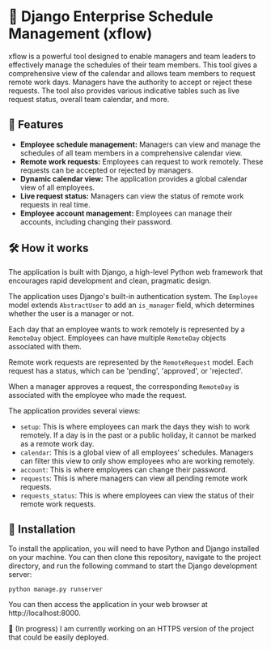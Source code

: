 # 📅 Django Enterprise Schedule Management (xflow) 

xflow is a powerful tool designed to enable managers and team leaders to effectively manage the schedules of their team members. This tool gives a comprehensive view of the calendar and allows team members to request remote work days. Managers have the authority to accept or reject these requests. The tool also provides various indicative tables such as live request status, overall team calendar, and more.

## 🚀 Features

- **Employee schedule management:** Managers can view and manage the schedules of all team members in a comprehensive calendar view.
- **Remote work requests:** Employees can request to work remotely. These requests can be accepted or rejected by managers.
- **Dynamic calendar view:** The application provides a global calendar view of all employees.
- **Live request status:** Managers can view the status of remote work requests in real time.
- **Employee account management:** Employees can manage their accounts, including changing their password.

## 🛠️ How it works

The application is built with Django, a high-level Python web framework that encourages rapid development and clean, pragmatic design.

The application uses Django's built-in authentication system. The `Employee` model extends `AbstractUser` to add an `is_manager` field, which determines whether the user is a manager or not. 

Each day that an employee wants to work remotely is represented by a `RemoteDay` object. Employees can have multiple `RemoteDay` objects associated with them. 

Remote work requests are represented by the `RemoteRequest` model. Each request has a status, which can be 'pending', 'approved', or 'rejected'. 

When a manager approves a request, the corresponding `RemoteDay` is associated with the employee who made the request. 

The application provides several views:

- `setup`: This is where employees can mark the days they wish to work remotely. If a day is in the past or a public holiday, it cannot be marked as a remote work day.
- `calendar`: This is a global view of all employees' schedules. Managers can filter this view to only show employees who are working remotely.
- `account`: This is where employees can change their password.
- `requests`: This is where managers can view all pending remote work requests.
- `requests_status`: This is where employees can view the status of their remote work requests.

## 💾 Installation

To install the application, you will need to have Python and Django installed on your machine. You can then clone this repository, navigate to the project directory, and run the following command to start the Django development server:

```bashd
python manage.py runserver
```

You can then access the application in your web browser at http://localhost:8000.

🚀 (In progress) I am currently working on an HTTPS version of the project that could be easily deployed.
